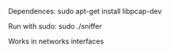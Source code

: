 Dependences:
sudo apt-get install libpcap-dev

Run with sudo:
sudo ./sniffer

Works in networks interfaces
